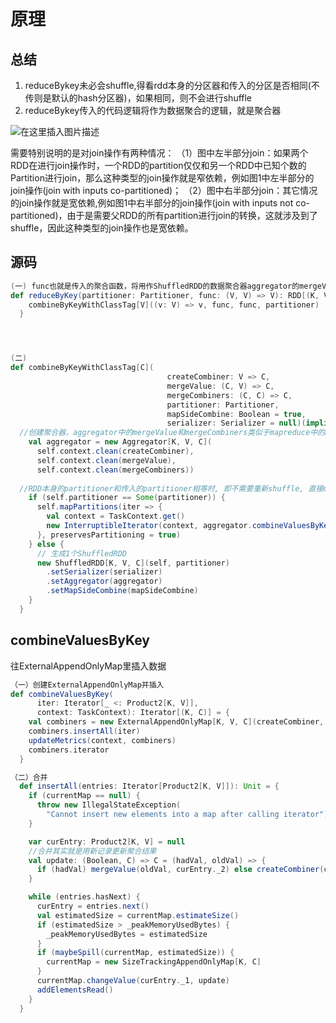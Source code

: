 

# 原理

## 总结

1. reduceBykey未必会shuffle,得看rdd本身的分区器和传入的分区是否相同(不传则是默认的hash分区器)，如果相同，则不会进行shuffle
2. reduceBykey传入的代码逻辑将作为数据聚合的逻辑，就是聚合器

![在这里插入图片描述](https://gitee.com/luckywind/PigGo/raw/master/image/watermark,type_ZmFuZ3poZW5naGVpdGk,shadow_10,text_aHR0cHM6Ly9ibG9nLmNzZG4ubmV0L3FxXzM1Njg4MTQw,size_16,color_FFFFFF,t_70.png)


需要特别说明的是对join操作有两种情况：
（1）图中左半部分join：如果两个RDD在进行join操作时，一个RDD的partition仅仅和另一个RDD中已知个数的Partition进行join，那么这种类型的join操作就是窄依赖，例如图1中左半部分的join操作(join with inputs co-partitioned)；
（2）图中右半部分join：其它情况的join操作就是宽依赖,例如图1中右半部分的join操作(join with inputs not co-partitioned)，由于是需要父RDD的所有partition进行join的转换，这就涉及到了shuffle，因此这种类型的join操作也是宽依赖。

## 源码

```scala
(一) func也就是传入的聚合函数，将用作ShuffledRDD的数据聚合器aggregator的mergeValue与mergeCombiners
def reduceByKey(partitioner: Partitioner, func: (V, V) => V): RDD[(K, V)] = self.withScope {
    combineByKeyWithClassTag[V]((v: V) => v, func, func, partitioner)
  }




(二)
def combineByKeyWithClassTag[C](
                                   createCombiner: V => C,
                                   mergeValue: (C, V) => C,
                                   mergeCombiners: (C, C) => C,
                                   partitioner: Partitioner,
                                   mapSideCombine: Boolean = true,
                                   serializer: Serializer = null)(implicit ct: ClassTag[C]): RDD[(K, C)] = self.withScope {
  //创建聚合器，aggregator中的mergeValue和mergeCombiners类似于mapreduce中的map和reduce过程。逻辑就是reduceBykey传入的代码
    val aggregator = new Aggregator[K, V, C](
      self.context.clean(createCombiner),
      self.context.clean(mergeValue),
      self.context.clean(mergeCombiners))
   
  //RDD本身的partitioner和传入的partitioner相等时, 即不需要重新shuffle, 直接map即可，则在partitioner使用mapPartitions对每个元素使用combineValuesByKey进行聚合
    if (self.partitioner == Some(partitioner)) {
      self.mapPartitions(iter => {
        val context = TaskContext.get()
        new InterruptibleIterator(context, aggregator.combineValuesByKey(iter, context))
      }, preservesPartitioning = true)
    } else {
      // 生成1个ShuffledRDD
      new ShuffledRDD[K, V, C](self, partitioner)
        .setSerializer(serializer)
        .setAggregator(aggregator)
        .setMapSideCombine(mapSideCombine)
    }
  }
```

## combineValuesByKey

往ExternalAppendOnlyMap里插入数据

```scala
（一）创建ExternalAppendOnlyMap并插入
def combineValuesByKey(
      iter: Iterator[_ <: Product2[K, V]],
      context: TaskContext): Iterator[(K, C)] = {
    val combiners = new ExternalAppendOnlyMap[K, V, C](createCombiner, mergeValue, mergeCombiners)
    combiners.insertAll(iter)
    updateMetrics(context, combiners)
    combiners.iterator
  }

（二）合并
  def insertAll(entries: Iterator[Product2[K, V]]): Unit = {
    if (currentMap == null) {
      throw new IllegalStateException(
        "Cannot insert new elements into a map after calling iterator")
    }

    var curEntry: Product2[K, V] = null
    //合并其实就是用新记录更新聚合结果
    val update: (Boolean, C) => C = (hadVal, oldVal) => {
      if (hadVal) mergeValue(oldVal, curEntry._2) else createCombiner(curEntry._2)
    }

    while (entries.hasNext) {
      curEntry = entries.next()
      val estimatedSize = currentMap.estimateSize()
      if (estimatedSize > _peakMemoryUsedBytes) {
        _peakMemoryUsedBytes = estimatedSize
      }
      if (maybeSpill(currentMap, estimatedSize)) {
        currentMap = new SizeTrackingAppendOnlyMap[K, C]
      }
      currentMap.changeValue(curEntry._1, update)
      addElementsRead()
    }
  }
```


